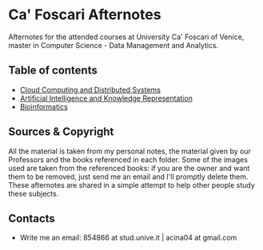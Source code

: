 # Ca' Foscari Afternotes 
Afternotes for the attended courses at University Ca' Foscari of Venice, master in Computer Science - Data Management and Analytics.


## Table of contents
* [Cloud Computing and Distributed Systems](./Cloud_Computing_and_Distributed_Systems/cloud_computing_afternotes.pdf)
* [Artificial Intelligence and Knowledge Representation](./ArtificialIntelligence/AI_afternotes.pdf)
* [Bioinformatics](./Bioinformatics/BIO_afternotes.pdf)


## Sources & Copyright
All the material is taken from my personal notes, the material given by our Professors and the books referenced in each folder. Some of the images used are taken from the referenced books: if you are the owner and want them to be removed, just send me an email and I'll promptly delete them. These afternotes are shared in a simple attempt to help other people study these subjects.


## Contacts
* Write me an email: 854866 at stud.unive.it  | acina04 at gmail.com

